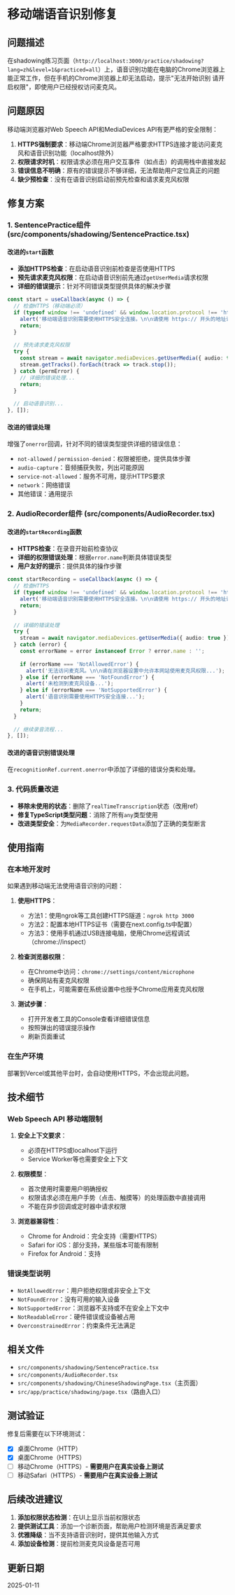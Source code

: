 # 移动端语音识别修复

## 问题描述

在shadowing练习页面（`http://localhost:3000/practice/shadowing?lang=zh&level=1&practiced=all`）上，语音识别功能在电脑的Chrome浏览器上能正常工作，但在手机的Chrome浏览器上却无法启动，提示"无法开始识别 请开启权限"，即使用户已经授权访问麦克风。

## 问题原因

移动端浏览器对Web Speech API和MediaDevices API有更严格的安全限制：

1. **HTTPS强制要求**：移动端Chrome浏览器严格要求HTTPS连接才能访问麦克风和语音识别功能（localhost除外）
2. **权限请求时机**：权限请求必须在用户交互事件（如点击）的调用栈中直接发起
3. **错误信息不明确**：原有的错误提示不够详细，无法帮助用户定位真正的问题
4. **缺少预检查**：没有在语音识别启动前预先检查和请求麦克风权限

## 修复方案

### 1. SentencePractice组件 (src/components/shadowing/SentencePractice.tsx)

#### 改进的`start`函数

- **添加HTTPS检查**：在启动语音识别前检查是否使用HTTPS
- **预先请求麦克风权限**：在启动语音识别前先通过`getUserMedia`请求权限
- **详细的错误提示**：针对不同错误类型提供具体的解决步骤

```typescript
const start = useCallback(async () => {
  // 检查HTTPS（移动端必须）
  if (typeof window !== 'undefined' && window.location.protocol !== 'https:' && window.location.hostname !== 'localhost') {
    alert('移动端语音识别需要使用HTTPS安全连接。\n\n请使用 https:// 开头的地址访问本页面。');
    return;
  }
  
  // 预先请求麦克风权限
  try {
    const stream = await navigator.mediaDevices.getUserMedia({ audio: true });
    stream.getTracks().forEach(track => track.stop());
  } catch (permError) {
    // 详细的错误处理...
    return;
  }
  
  // 启动语音识别...
}, []);
```

#### 改进的错误处理

增强了`onerror`回调，针对不同的错误类型提供详细的错误信息：

- `not-allowed` / `permission-denied`：权限被拒绝，提供具体步骤
- `audio-capture`：音频捕获失败，列出可能原因
- `service-not-allowed`：服务不可用，提示HTTPS要求
- `network`：网络错误
- 其他错误：通用提示

### 2. AudioRecorder组件 (src/components/AudioRecorder.tsx)

#### 改进的`startRecording`函数

- **HTTPS检查**：在录音开始前检查协议
- **详细的权限错误处理**：根据`error.name`判断具体错误类型
- **用户友好的提示**：提供具体的操作步骤

```typescript
const startRecording = useCallback(async () => {
  // 检查HTTPS
  if (typeof window !== 'undefined' && window.location.protocol !== 'https:' && window.location.hostname !== 'localhost') {
    alert('移动端语音识别需要使用HTTPS安全连接。\n\n请使用 https:// 开头的地址访问本页面。');
    return;
  }
  
  // 详细的错误处理
  try {
    stream = await navigator.mediaDevices.getUserMedia({ audio: true });
  } catch (error) {
    const errorName = error instanceof Error ? error.name : '';
    
    if (errorName === 'NotAllowedError') {
      alert('无法访问麦克风。\n\n请在浏览器设置中允许本网站使用麦克风权限...');
    } else if (errorName === 'NotFoundError') {
      alert('未检测到麦克风设备...');
    } else if (errorName === 'NotSupportedError') {
      alert('语音识别需要使用HTTPS安全连接...');
    }
    return;
  }
  
  // 继续录音流程...
}, []);
```

#### 改进的语音识别错误处理

在`recognitionRef.current.onerror`中添加了详细的错误分类和处理。

### 3. 代码质量改进

- **移除未使用的状态**：删除了`realTimeTranscription`状态（改用ref）
- **修复TypeScript类型问题**：消除了所有`any`类型使用
- **改进类型安全**：为`MediaRecorder.requestData`添加了正确的类型断言

## 使用指南

### 在本地开发时

如果遇到移动端无法使用语音识别的问题：

1. **使用HTTPS**：
   - 方法1：使用ngrok等工具创建HTTPS隧道：`ngrok http 3000`
   - 方法2：配置本地HTTPS证书（需要在next.config.ts中配置）
   - 方法3：使用手机通过USB连接电脑，使用Chrome远程调试（chrome://inspect）

2. **检查浏览器权限**：
   - 在Chrome中访问：`chrome://settings/content/microphone`
   - 确保网站有麦克风权限
   - 在手机上，可能需要在系统设置中也授予Chrome应用麦克风权限

3. **测试步骤**：
   - 打开开发者工具的Console查看详细错误信息
   - 按照弹出的错误提示操作
   - 刷新页面重试

### 在生产环境

部署到Vercel或其他平台时，会自动使用HTTPS，不会出现此问题。

## 技术细节

### Web Speech API 移动端限制

1. **安全上下文要求**：
   - 必须在HTTPS或localhost下运行
   - Service Worker等也需要安全上下文

2. **权限模型**：
   - 首次使用时需要用户明确授权
   - 权限请求必须在用户手势（点击、触摸等）的处理函数中直接调用
   - 不能在异步回调或定时器中请求权限

3. **浏览器兼容性**：
   - Chrome for Android：完全支持（需要HTTPS）
   - Safari for iOS：部分支持，某些版本可能有限制
   - Firefox for Android：支持

### 错误类型说明

- `NotAllowedError`：用户拒绝权限或非安全上下文
- `NotFoundError`：没有可用的输入设备
- `NotSupportedError`：浏览器不支持或不在安全上下文中
- `NotReadableError`：硬件错误或设备被占用
- `OverconstrainedError`：约束条件无法满足

## 相关文件

- `src/components/shadowing/SentencePractice.tsx`
- `src/components/AudioRecorder.tsx`
- `src/components/shadowing/ChineseShadowingPage.tsx`（主页面）
- `src/app/practice/shadowing/page.tsx`（路由入口）

## 测试验证

修复后需要在以下环境测试：

- [x] 桌面Chrome（HTTP）
- [x] 桌面Chrome（HTTPS）
- [ ] 移动Chrome（HTTPS）- **需要用户在真实设备上测试**
- [ ] 移动Safari（HTTPS）- **需要用户在真实设备上测试**

## 后续改进建议

1. **添加权限状态检测**：在UI上显示当前权限状态
2. **提供测试工具**：添加一个诊断页面，帮助用户检测环境是否满足要求
3. **优雅降级**：当不支持语音识别时，提供其他输入方式
4. **添加设备检测**：提前检测麦克风设备是否可用

## 更新日期

2025-01-11

